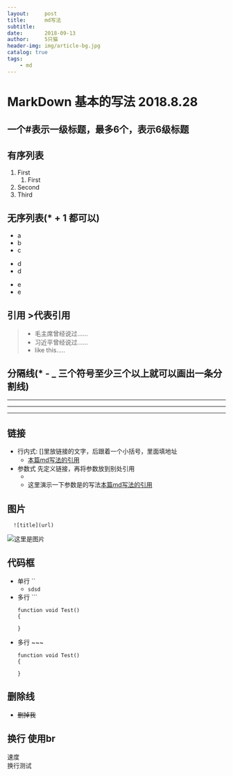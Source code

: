 ```yaml
---
layout:     post
title:      md写法
subtitle:   
date:       2018-09-13
author:     5只猫
header-img: img/article-bg.jpg
catalog: true
tags:
    - md
---
```


# MarkDown 基本的写法 2018.8.28

## 一个#表示一级标题，最多6个，表示6级标题
## 有序列表
1. First
   1. First
2. Second
3. Third

## 无序列表(* + 1 都可以)
* a
* b
* c
+ d
+ d
- e
- e

## 引用 >代表引用
> * 毛主席曾经说过......
> * 习近平曾经说过......
> * like this.....



## 分隔线(* - _ 三个符号至少三个以上就可以画出一条分割线)
---
***
___


## 链接
* 行内式:  []里放链接的文字，后跟着一个小括号，里面填地址
    *  [本篇md写法的引用](https://www.cnblogs.com/liugang-vip/p/6337580.html)
* 参数式   先定义链接，再将参数放到别处引用
    * [本篇md写法的引用]:https://www.cnblogs.com/liugang-vip/p/6337580.html
    * 这里演示一下参数是的写法[本篇md写法的引用] 


## 图片

```
  ![title](url)
```

![这里是图片](https://cdn2.jianshu.io/assets/default_avatar/4-3397163ecdb3855a0a4139c34a695885.jpg?imageMogr2/auto-orient/strip|imageView2/1/w/48/h/48)


## 代码框
* 单行 ``
    * `sdsd`
* 多行  ```
    ``` 这里可以写注释
    function void Test()
    {

    }
    ```
* 多行 ~~~
   ~~~
   function void Test()
   {

   }
   ~~~
## 删除线
* ~~删掉我~~

## 换行 使用br
速度<br>
换行测试<br>